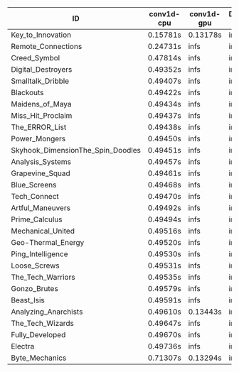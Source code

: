 |ID|conv1d-cpu|conv1d-gpu|DWSPConv2D-gpu|gemm-gpu|avg|
|-|-|-|-|-|-|
|Key_to_Innovation|0.15781s|0.13178s|infs|2.75502s|infs|
|Remote_Connections|0.24731s|infs|infs|4.64616s|infs|
|Creed_Symbol|0.47814s|infs|infs|4.61092s|infs|
|Digital_Destroyers|0.49352s|infs|infs|4.63025s|infs|
|Smalltalk_Dribble|0.49407s|infs|infs|4.63089s|infs|
|Blackouts|0.49422s|infs|infs|4.59123s|infs|
|Maidens_of_Maya|0.49434s|infs|infs|4.63403s|infs|
|Miss_Hit_Proclaim|0.49437s|infs|infs|4.64209s|infs|
|The_ERROR_List|0.49438s|infs|infs|4.79630s|infs|
|Power_Mongers|0.49450s|infs|infs|4.66498s|infs|
|Skyhook_DimensionThe_Spin_Doodles|0.49451s|infs|infs|4.65084s|infs|
|Analysis_Systems|0.49457s|infs|infs|4.64153s|infs|
|Grapevine_Squad|0.49461s|infs|infs|4.60764s|infs|
|Blue_Screens|0.49468s|infs|infs|4.63843s|infs|
|Tech_Connect|0.49470s|infs|infs|4.65961s|infs|
|Artful_Maneuvers|0.49492s|infs|infs|4.63153s|infs|
|Prime_Calculus|0.49494s|infs|infs|4.64897s|infs|
|Mechanical_United|0.49516s|infs|infs|4.65508s|infs|
|Geo-Thermal_Energy|0.49520s|infs|infs|4.64810s|infs|
|Ping_Intelligence|0.49530s|infs|infs|4.64760s|infs|
|Loose_Screws|0.49531s|infs|infs|4.64630s|infs|
|The_Tech_Warriors|0.49535s|infs|infs|4.66427s|infs|
|Gonzo_Brutes|0.49579s|infs|infs|4.62916s|infs|
|Beast_Isis|0.49591s|infs|infs|4.64807s|infs|
|Analyzing_Anarchists|0.49610s|0.13443s|infs|4.63872s|infs|
|The_Tech_Wizards|0.49647s|infs|infs|4.65473s|infs|
|Fully_Developed|0.49670s|infs|infs|4.63133s|infs|
|Electra|0.49736s|infs|infs|4.64005s|infs|
|Byte_Mechanics|0.71307s|0.13294s|infs|4.63532s|infs|
